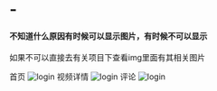 # -
#### 不知道什么原因有时候可以显示图片，有时候不可以显示
如果不可以直接去有关项目下查看img里面有其相关图片

首页
![login](https://github.com/qixuehui/Node_demo/blob/master/feedback/public/img/1.png)
视频详情
![login](https://github.com/qixuehui/Node_demo/blob/master/feedback/public/img/1.png)
评论
![login](https://github.com/qixuehui/Node_demo/blob/master/feedback/public/img/1.png)
